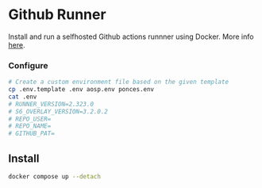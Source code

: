 # Github Runner

Install and run a selfhosted Github actions runnner using Docker.
More info [here](https://docs.github.com/en/actions/hosting-your-own-runners/managing-self-hosted-runners/adding-self-hosted-runners).

### Configure

```sh
# Create a custom environment file based on the given template
cp .env.template .env aosp.env ponces.env
cat .env
# RUNNER_VERSION=2.323.0
# S6_OVERLAY_VERSION=3.2.0.2
# REPO_USER=
# REPO_NAME=
# GITHUB_PAT=
```

## Install
```sh
docker compose up --detach
```
